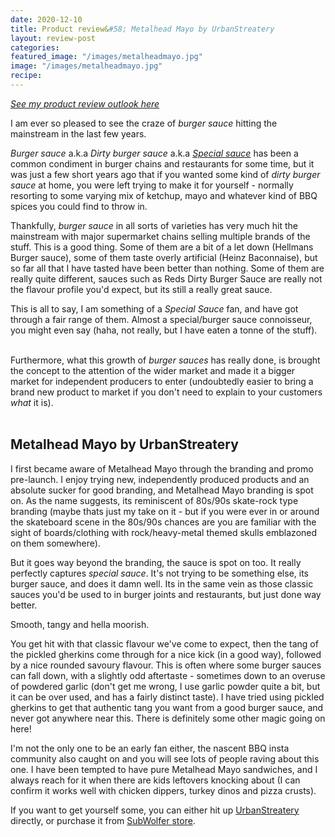 ```yaml
---
date: 2020-12-10
title: Product review&#58; Metalhead Mayo by UrbanStreatery
layout: review-post
categories:
featured_image: "/images/metalheadmayo.jpg"
image: "/images/metalheadmayo.jpg"
recipe:
---
```


_<a href="{{site.baseurl}}/about#product-reviews">See my product review outlook here</a>_

I am ever so pleased to see the craze of _burger sauce_ hitting the mainstream in the last few years.

_Burger sauce_ a.k.a _Dirty burger sauce_ a.k.a _<a href="https://youtu.be/QkB-rpAUbK8?t=6" target="_blank">Special sauce</a>_ has been a common condiment in burger chains and restaurants for some time, but it was just a few short years ago that if you wanted some kind of _dirty burger sauce_ at home, you were left trying to make it for yourself - normally resorting to some varying mix of ketchup, mayo and whatever kind of BBQ spices you could find to throw in.

Thankfully, _burger sauce_ in all sorts of varieties has very much hit the mainstream with major supermarket chains selling multiple brands of the stuff. This is a good thing. Some of them are a bit of a let down (Hellmans Burger sauce), some of them taste overly artificial (Heinz Baconnaise), but so far all that I have tasted have been better than nothing. Some of them are really quite different, sauces such as Reds Dirty Burger Sauce are really not the flavour profile you'd expect, but its still a really great sauce.

This is all to say, I am something of a _Special Sauce_ fan, and have got through a fair range of them. Almost a special/burger sauce connoisseur, you might even say (haha, not really, but I have eaten a tonne of the stuff).
<br>
<br>

Furthermore, what this growth of _burger sauces_ has really done, is brought the concept to the attention of the wider market and made it a bigger market for independent producers to enter (undoubtedly easier to bring a brand new product to market if you don't need to explain to your customers _what_ it is).
<br>
<br>

## Metalhead Mayo by UrbanStreatery
I first became aware of Metalhead Mayo through the branding and promo pre-launch. I enjoy trying new, independently produced products and an absolute sucker for good branding, and Metalhead Mayo branding is spot on. As the name suggests, its reminiscent of 80s/90s skate-rock type branding (maybe thats just my take on it - but if you were ever in or around the skateboard scene in the 80s/90s chances are you are familiar with the sight of boards/clothing with rock/heavy-metal themed skulls emblazoned on them somewhere).

But it goes way beyond the branding, the sauce is spot on too. It really perfectly captures _special sauce_. It's not trying to be something else, its burger sauce, and does it damn well. Its in the same vein as those classic sauces you'd be used to in burger joints and restaurants, but just done way better.

Smooth, tangy and hella moorish.

You get hit with that classic flavour we've come to expect, then the tang of the pickled gherkins come through for a nice kick (in a good way), followed by a nice rounded savoury flavour. This is often where some burger sauces can fall down, with a slightly odd aftertaste - sometimes down to an overuse of powdered garlic (don't get me wrong, I use garlic powder quite a bit, but it can be over used, and has a fairly distinct taste). I have tried using pickled gherkins to get that authentic tang you want from a good burger sauce, and never got anywhere near this.  There is definitely some other magic going on here!

I'm not the only one to be an early fan either, the nascent BBQ insta community also caught on and you will see lots of people raving about this one. I have been tempted to have pure Metalhead Mayo sandwiches, and I always reach for it when there are kids leftovers knocking about (I can confirm it works well with chicken dippers, turkey dinos and pizza crusts).


If you want to get yourself some, you can either hit up <a href="https://www.instagram.com/urbanstreatery/" target="_blank">UrbanStreatery</a> directly, or purchase it from <a href="https://www.subwolfer.co.uk/shop/sauces?utm_source=robbishfood" target="_blank">SubWolfer store</a>.
